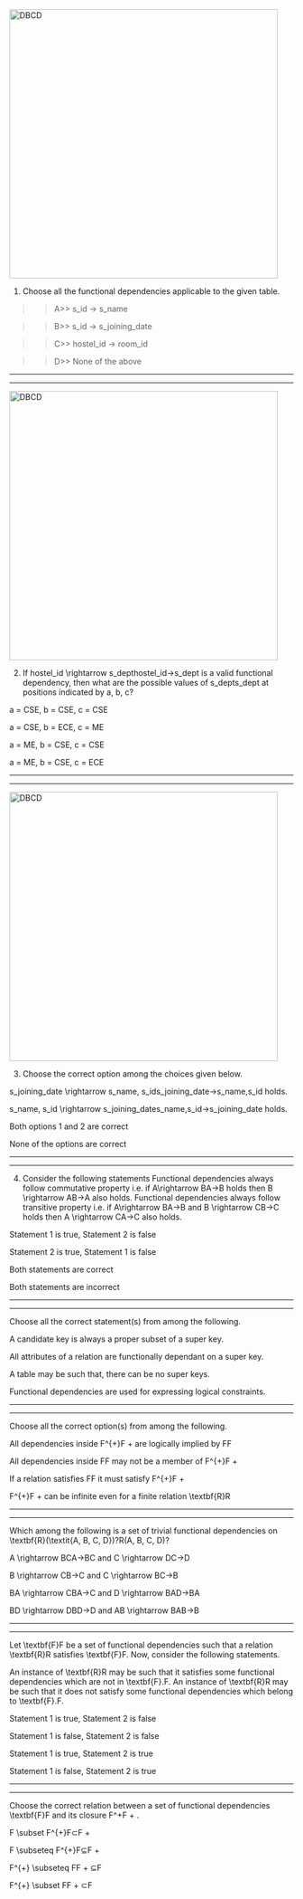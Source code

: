 <img width="476" alt="DBCD" src="https://user-images.githubusercontent.com/89120960/198874747-8c4358c7-885b-49cc-8650-44c205839461.png">

1) Choose all the functional dependencies applicable to the given table.

>>A>> s_id → s_name

>>B>> s_id → s_joining_date

>>C>> hostel_id → room_id

>>D>> None of the above


_______________________________________________________________________________________________________________________________________________________________
***************************************************************************************************************************************************************

<img width="476" alt="DBCD" src="https://user-images.githubusercontent.com/89120960/198874747-8c4358c7-885b-49cc-8650-44c205839461.png">

2) If hostel\_id \rightarrow s\_depthostel_id→s_dept is a valid functional dependency, then what are the possible values of s\_depts_dept at positions indicated by a, b, c?

a = CSE, b = CSE, c = CSE

a = CSE, b = ECE, c = ME

a = ME, b = CSE, c = CSE

a = ME, b = CSE, c = ECE

________________________________________________________________________________________________________________________________________________________________
****************************************************************************************************************************************************************

<img width="476" alt="DBCD" src="https://user-images.githubusercontent.com/89120960/198874747-8c4358c7-885b-49cc-8650-44c205839461.png">

3) Choose the correct option among the choices given below.

s\_joining\_date \rightarrow s\_name, s\_ids_joining_date→s_name,s_id holds.

s\_name, s\_id \rightarrow s\_joining\_dates_name,s_id→s_joining_date holds.

Both options 1 and 2 are correct

None of the options are correct
________________________________________________________________________________________________________________________________________________________________
****************************************************************************************************************************************************************

4) Consider the following statements 
Functional dependencies always follow commutative property i.e. if A\rightarrow BA→B holds then B \rightarrow AB→A also holds. 
Functional dependencies always follow transitive property i.e. if A\rightarrow BA→B and B \rightarrow CB→C holds then A \rightarrow CA→C also holds.

Statement 1 is true, Statement 2 is false

Statement 2 is true, Statement 1 is false

Both statements are correct

Both statements are incorrect

________________________________________________________________________________________________________________________________________________________________
****************************************************************************************************************************************************************

Choose all the correct statement(s) from among the following.

A candidate key is always a proper subset of a super key.

All attributes of a relation are functionally dependant on a super key.

A table may be such that, there can be no super keys.

Functional dependencies are used for expressing logical constraints.

________________________________________________________________________________________________________________________________________________________________
****************************************************************************************************************************************************************

Choose all the correct option(s) from among the following.

All dependencies inside F^{+}F 
+
  are logically implied by FF

All dependencies inside FF may not be a member of F^{+}F 
+
 

If a relation satisfies FF it must satisfy F^{+}F 
+
 

F^{+}F 
+
  can be infinite even for a finite relation \textbf{R}R
  
________________________________________________________________________________________________________________________________________________________________
****************************************************************************************************************************************************************
  

Which among the following is a set of trivial functional dependencies on \textbf{R}(\textit{A, B, C, D})?R(A, B, C, D)?

A \rightarrow BCA→BC and C \rightarrow DC→D

B \rightarrow CB→C and C \rightarrow BC→B

BA \rightarrow CBA→C and D \rightarrow BAD→BA

BD \rightarrow DBD→D and AB \rightarrow BAB→B


________________________________________________________________________________________________________________________________________________________________
****************************************************************************************************************************************************************


Let \textbf{F}F be a set of functional dependencies such that a relation \textbf{R}R satisfies \textbf{F}F. Now, consider the following statements.

 An instance of \textbf{R}R may be such that it satisfies some functional dependencies which are not in \textbf{F}.F. 
An instance of \textbf{R}R may be such that it does not satisfy some functional dependencies which belong to \textbf{F}.F.

Statement 1 is true, Statement 2 is false

Statement 1 is false, Statement 2 is false

Statement 1 is true, Statement 2 is true

Statement 1 is false, Statement 2 is true

________________________________________________________________________________________________________________________________________________________________
****************************************************************************************************************************************************************

Choose the correct relation between a set of functional dependencies \textbf{F}F and its closure F^+F 
+
 .

F \subset F^{+}F⊂F 
+
 

F \subseteq F^{+}F⊆F 
+
 

F^{+} \subseteq FF 
+
 ⊆F

F^{+} \subset FF 
+
 ⊂F
